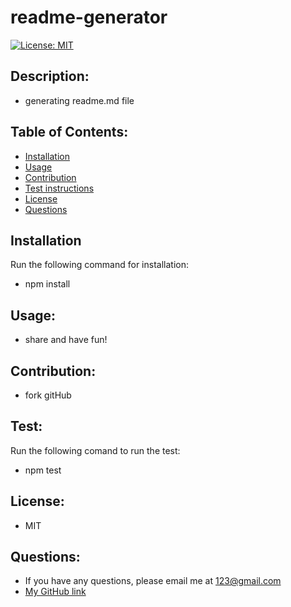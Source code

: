 # readme-generator

  [![License: MIT](https://img.shields.io/badge/License-MIT-yellow.svg)](https://opensource.org/licenses/MIT)

## Description:
- generating readme.md file

## Table of Contents:
- [Installation](#installation)
- [Usage](#usage)
- [Contribution](#contribution)
- [Test instructions](#test)
- [License](#license)
- [Questions](#questions)

## Installation
Run the following command for installation:
- npm install

## Usage:
- share and have fun!

## Contribution:
- fork gitHub 

## Test:
Run the following comand to run the test:
- npm test

## License:
- MIT


## Questions:
- If you have any questions, please email me at 123@gmail.com
- [My GitHub link](https://github.com/thuytttn)
